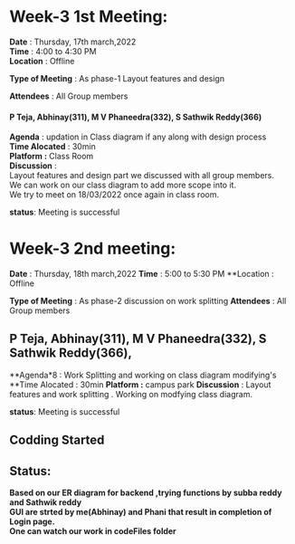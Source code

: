 # Week-3 1st Meeting:
**Date** : Thursday, 17th march,2022 <br>
**Time** : 4:00 to 4:30 PM <br>
**Location** : Offline <br>

**Type of Meeting** : As phase-1 Layout features and design <br>

**Attendees** : All Group members <br>

 #### P Teja, Abhinay(311), M V Phaneedra(332), S Sathwik Reddy(366) <br>

**Agenda** : updation in Class diagram if any along with design process <br>
**Time Alocated** : 30min <br>
**Platform :** Class Room <br>
**Discussion** : <br>
Layout features and design part we discussed with all group members.<br>
We can work on our class diagram to add more scope into it.<br>
We try to meet on 18/03/2022 once again in class room. <br>

**status**: Meeting is successful

# Week-3 2nd meeting:

**Date** : Thursday, 18th march,2022
**Time** : 5:00 to 5:30 PM
**Location : Offline

**Type of Meeting** : As phase-2 discussion on work splitting
**Attendees** : All Group members

## P Teja, Abhinay(311), M V Phaneedra(332), S Sathwik Reddy(366), 

**Agenda*8 : Work Splitting and working on class diagram modifying's 
**Time Alocated : 30min
**Platform :** campus park
**Discussion** :
Layout features and work splitting .
Working on modfying class diagram.

**status**: Meeting is successful
## Codding Started 
## Status:
**Based on our ER diagram for backend ,trying functions by subba reddy and Sathwik reddy** <br>
**GUI are strted by me(Abhinay) and Phani that result in completion of Login page.**<br>
**One can watch our work in codeFiles folder**<br>

